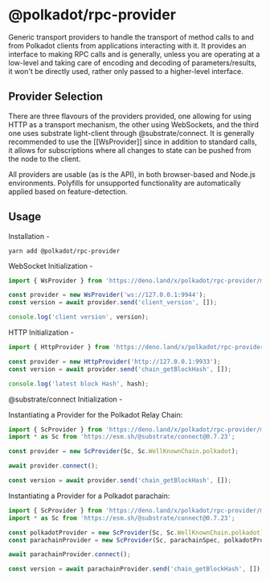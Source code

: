 # @polkadot/rpc-provider

Generic transport providers to handle the transport of method calls to and from Polkadot clients from applications interacting with it. It provides an interface to making RPC calls and is generally, unless you are operating at a low-level and taking care of encoding and decoding of parameters/results, it won't be directly used, rather only passed to a higher-level interface.

## Provider Selection

There are three flavours of the providers provided, one allowing for using HTTP as a transport mechanism, the other using WebSockets, and the third one uses substrate light-client through @substrate/connect. It is generally recommended to use the [[WsProvider]] since in addition to standard calls, it allows for subscriptions where all changes to state can be pushed from the node to the client.

All providers are usable (as is the API), in both browser-based and Node.js environments. Polyfills for unsupported functionality are automatically applied based on feature-detection.

## Usage

Installation -

```
yarn add @polkadot/rpc-provider
```

WebSocket Initialization -

```javascript
import { WsProvider } from 'https://deno.land/x/polkadot/rpc-provider/mod.ts';

const provider = new WsProvider('ws://127.0.0.1:9944');
const version = await provider.send('client_version', []);

console.log('client version', version);
```

HTTP Initialization -

```javascript
import { HttpProvider } from 'https://deno.land/x/polkadot/rpc-provider/mod.ts';

const provider = new HttpProvider('http://127.0.0.1:9933');
const version = await provider.send('chain_getBlockHash', []);

console.log('latest block Hash', hash);
```

@substrate/connect Initialization -

Instantiating a Provider for the Polkadot Relay Chain:
```javascript
import { ScProvider } from 'https://deno.land/x/polkadot/rpc-provider/mod.ts';
import * as Sc from 'https://esm.sh/@substrate/connect@0.7.23';

const provider = new ScProvider(Sc, Sc.WellKnownChain.polkadot);

await provider.connect();

const version = await provider.send('chain_getBlockHash', []);
```

Instantiating a Provider for a Polkadot parachain:
```javascript
import { ScProvider } from 'https://deno.land/x/polkadot/rpc-provider/mod.ts';
import * as Sc from 'https://esm.sh/@substrate/connect@0.7.23';

const polkadotProvider = new ScProvider(Sc, Sc.WellKnownChain.polkadot);
const parachainProvider = new ScProvider(Sc, parachainSpec, polkadotProvider);

await parachainProvider.connect();

const version = await parachainProvider.send('chain_getBlockHash', []);
```
